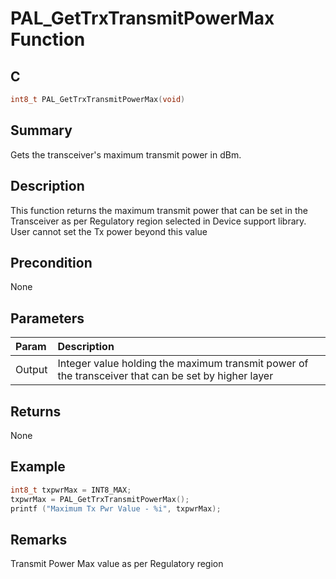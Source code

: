 # PAL_GetTrxTransmitPowerMax Function

## C

```c
int8_t PAL_GetTrxTransmitPowerMax(void)
```

## Summary

Gets the transceiver's maximum transmit power in dBm.

## Description

This function returns the maximum transmit power that can be set in the Transceiver as per Regulatory region selected in Device support library. User cannot set the Tx power beyond this value

## Precondition

None

## Parameters

| Param | Description |
|:----- |:----------- |
| Output | Integer value holding the maximum transmit power of the transceiver that can be set by higher layer |

## Returns

None

## Example

```c
int8_t txpwrMax = INT8_MAX;
txpwrMax = PAL_GetTrxTransmitPowerMax();
printf ("Maximum Tx Pwr Value - %i", txpwrMax);
```

## Remarks

Transmit Power Max value as per Regulatory region